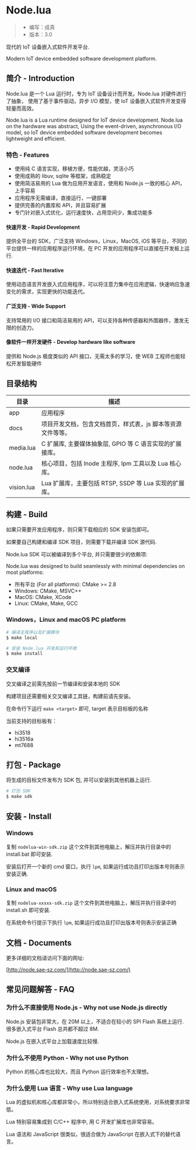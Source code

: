 # Node.lua

> - 编写：成真
> - 版本：3.0

现代的 IoT 设备嵌入式软件开发平台.

Modern IoT device embedded software development platform.

## 简介 - Introduction

Node.lua 是一个 Lua 运行时，专为 IoT 设备设计而开发。Node.lua 对硬件进行了抽象，
使用了基于事件驱动，异步 I/O 模型，使 IoT 设备嵌入式软件开发变得轻量而高效。

Node.lua is a Lua runtime designed for IoT device development. Node.lua on the hardware was abstract,
Using the event-driven, asynchronous I/O model, so IoT device embedded software development becomes lightweight and efficient.

### 特色 -  Features

- 使用纯 C 语言实现，移植方便，性能优越，灵活小巧
- 使用成熟的 libuv, sqlite 等框架，成熟稳定
- 使用简洁易用的 Lua 做为应用开发语言，使用和 Node.js 一致的核心 API，上手容易
- 应用程序无需编译，直接运行，一键部署
- 提供完善的内置库和 API，并且容易扩展
- 专门针对嵌入式优化，运行速度快，占用空间少，集成功能多

#### 快速开发 - Rapid Development

提供全平台的 SDK，广泛支持 Windows，Linux，MacOS, iOS 等平台，不同的平台提供一样的应用程序运行环境，在 PC 开发的应用程序可以直接在开发板上运行.

#### 快速迭代 - Fast Iterative

使用动态语言开发嵌入式应用程序，可以将注意力集中在应用逻辑，快速响应急速变化的需求，实现更快的功能迭代。

#### 广泛支持 - Wide Support

支持常用的 I/O 接口和简洁易用的 API，可以支持各种传感器和外围器件，激发无限的创造力。

#### 像软件一样开发硬件 - Develop hardware like software

提供和 Node.js 极度类似的 API 接口，无需太多的学习，使 WEB 工程师也能轻松开发智能硬件


## 目录结构

| 目录       | 描述
| ---        | ---
| app        | 应用程序
| docs       | 项目开发文档，包含文档首页，样式表，js 脚本等资源文件等等。
| media.lua  | C 扩展库, 主要媒体抽象层, GPIO 等 C 语言实现的扩展接库。
| node.lua   | 核心项目，包括 lnode 主程序, lpm 工具以及 Lua 核心库。
| vision.lua | Lua 扩展库，主要包括 RTSP, SSDP 等 Lua 实现的扩展库。


## 构建 - Build

如果只需要开发应用程序，则只需下载相应的 SDK 安装包即可。

如果要自己构建和编译 SDK 项目，则需要下载并编译 SDK 源代码.

Node.lua SDK 可以被编译到多个平台, 并只需要很少的依赖项:

Node.lua was designed to build seamlessly with minimal dependencies on most platforms:

- 所有平台 (For all platforms): CMake >= 2.8
- Windows: CMake, MSVC++
- MacOS: CMake, XCode
- Linux: CMake, Make, GCC

### Windows，Linux and macOS PC platform

```sh
# 编译主程序以及扩展模块 
$ make local  

# 安装 Node.lua 开发和运行环境
$ make install

```

### 交叉编译

交叉编译之前需先按前一节编译和安装本地的 SDK

构建项目还需要相关交叉编译工具链，构建前请先安装。

在命令行下运行 `make <target>` 即可, target 表示目标板的名称

当前支持的目标板有：

- hi3518
- hi3516a
- mt7688

## 打包 - Package

将生成的目标文件发布为 SDK 包, 并可以安装到其他机器上运行.

```sh
# 打包 SDK 
$ make sdk

```


## 安装 - Install

### Windows 

复制 `nodelua-win-sdk.zip` 这个文件到其他电脑上，解压并执行目录中的 install.bat 即可安装.

安装后打开一个新的 cmd 窗口，执行 `lpm`, 如果运行成功且打印出版本号则表示安装正确.

### Linux and macOS

复制 `nodelua-xxxxx-sdk.zip` 这个文件到其他电脑上，解压并执行目录中的 install.sh 即可安装.

在系统命令行提示下执行 `lpm`, 如果运行成功且打印出版本号则表示安装正确

## 文档 - Documents

更多详细的文档请访问下面的网址:

[http://node.sae-sz.com/](http://node.sae-sz.com/)


## 常见问题解答 - FAQ

### 为什么不直接使用 Node.js - Why not use Node.js directly

Node.js 安装包非常大，在 20M 以上，不适合在较小的 SPI Flash 系统上运行. 很多嵌入式平台 Flash 总共都不超过 8M.

Node.js 在嵌入式平台上加载速度比较慢.

### 为什么不使用 Python - Why not use Python

Python 的核心库也比较大，而且 Python 运行效率也不太理想。

### 为什么使用 Lua 语言 - Why use Lua language

Lua 的虚拟机和核心库都非常小，所以特别适合嵌入式系统使用，对系统要求非常低。

Lua 特别容易集成到 C/C++ 程序中, 用 C 开发扩展库也非常容易。

Lua 语法和 JavaScript 很类似，很适合做为 JavaScript 在嵌入式下的替代语言。

